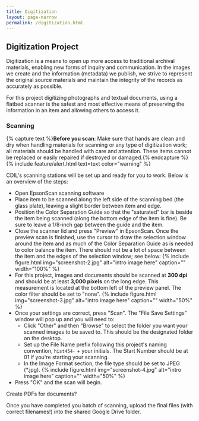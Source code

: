 ```yaml
---
title: Digitization
layout: page-narrow
permalink: /digitization.html
---
```


## Digitization Project

Digitization is a means to open up more access to traditional archival materials, enabling new forms of inquiry and communication.
In the images we create and the information (metadata) we publish, we strive to represent the original source materials and maintain the integrity of the records as accurately as possible.

For this project digitizing photographs and textual documents, using a flatbed scanner is the safest and most effective means of preserving the information in an item and allowing others to access it.

### Scanning 

{% capture text %}**Before you scan**:
Make sure that hands are clean and dry when handling materials for scanning or any type of digitization work; all materials should be handled with care and attention. These items cannot be replaced or easily repaired if destroyed or damaged.{% endcapture %}
{% include feature/alert.html text=text color="warning" %}

CDIL's scanning stations will be set up and ready for you to work.
Below is an overview of the steps:

- Open EpsonScan scanning software
- Place item to be scanned along the left side of the scanning bed (the glass plate), leaving a slight border between item and edge. 
- Position the Color Separation Guide so that the "saturated" bar is beside the item being scanned (along the bottom edge of the item is fine). Be sure to leave a 1/8-inch gap between the guide and the item.
- Close the scanner lid and press "Preview" in EpsonScan. Once the preview scan is finished, use the cursor to draw the selection window around the item and as much of the Color Separation Guide as is needed to color balance the item. There should not be a lot of space between the item and the edges of the selection window; see below:
    {% include figure.html img="screenshot-2.jpg" alt="intro image here" caption="" width="100%" %}
- For this project, images and documents should be scanned at **300 dpi** and should be at least **3,000 pixels** on the long edge. This measurement is located at the bottom left of the preview panel. The color filter should be set to "none".
    {% include figure.html img="screenshot-3.jpg" alt="intro image here" caption="" width="50%" %}
- Once your settings are correct, press "Scan". The "File Save Settings" window will pop up and you will need to:
    - Click "Other" and then "Browse" to select the folder you want your scanned images to be saved to. This should be the designated folder on the desktop.
    - Set up the File Name prefix following this project's naming convention, `hist454-` + your initials. The Start Number should be at 01 if you're starting your scanning. 
    - In the Image Format section, the file type should be set to JPEG (*.jpg).
    {% include figure.html img="screenshot-4.jpg" alt="intro image here" caption="" width="50%" %}
- Press "OK" and the scan will begin.

Create PDFs for documents?

Once you have completed you batch of scanning, upload the final files (with correct filenames!) into the shared Google Drive folder.
